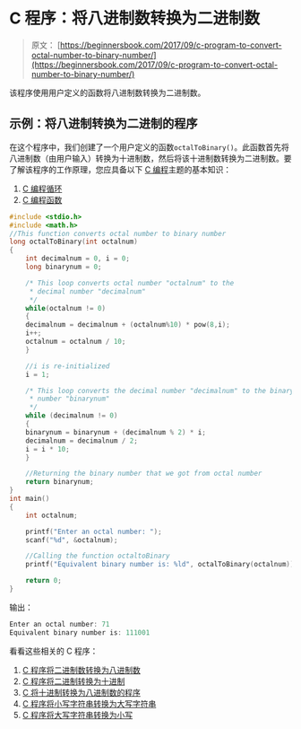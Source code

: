 # C 程序：将八进制数转换为二进制数

> 原文： [https://beginnersbook.com/2017/09/c-program-to-convert-octal-number-to-binary-number/](https://beginnersbook.com/2017/09/c-program-to-convert-octal-number-to-binary-number/)

该程序使用用户定义的函数将八进制数转换为二进制数。

## 示例：将八进制转换为二进制的程序

在这个程序中，我们创建了一个用户定义的函数`octalToBinary()`。此函数首先将八进制数（由用户输入）转换为十进制数，然后将该十进制数转换为二进制数。要了解该程序的工作原理，您应具备以下 [C 编程](https://beginnersbook.com/2014/01/c-tutorial-for-beginners-with-examples/)主题的基本知识：

1.  [C 编程循环](https://beginnersbook.com/2014/01/c-while-loop/)
2.  [C 编程函数](https://beginnersbook.com/2014/01/c-functions-examples/)

```c
#include <stdio.h>
#include <math.h>
//This function converts octal number to binary number
long octalToBinary(int octalnum)
{
    int decimalnum = 0, i = 0;
    long binarynum = 0;

    /* This loop converts octal number "octalnum" to the
     * decimal number "decimalnum"
     */
    while(octalnum != 0)
    {
	decimalnum = decimalnum + (octalnum%10) * pow(8,i);
	i++;
	octalnum = octalnum / 10;
    }

    //i is re-initialized
    i = 1;

    /* This loop converts the decimal number "decimalnum" to the binary
     * number "binarynum"
     */
    while (decimalnum != 0)
    {
	binarynum = binarynum + (decimalnum % 2) * i;
	decimalnum = decimalnum / 2;
	i = i * 10;
    }

    //Returning the binary number that we got from octal number
    return binarynum;
}
int main()
{
    int octalnum;

    printf("Enter an octal number: ");
    scanf("%d", &octalnum);

    //Calling the function octaltoBinary
    printf("Equivalent binary number is: %ld", octalToBinary(octalnum));

    return 0;
}
```

输出：

```c
Enter an octal number: 71
Equivalent binary number is: 111001
```

看看这些相关的 C 程序：

1.  [C 程序将二进制数转换为八进制数](https://beginnersbook.com/2017/09/c-program-to-convert-binary-to-octal-number-system/)
2.  [C 程序将二进制转换为十进制](https://beginnersbook.com/2015/02/c-program-to-convert-binary-number-to-decimal-number/)
3.  [C 将十进制转换为八进制数的程序](https://beginnersbook.com/2017/09/c-program-to-convert-decimal-to-octal-number/)
4.  [C 程序将小写字符串转换为大写字符串](https://beginnersbook.com/2015/02/c-program-to-convert-lowercase-string-to-uppercase-string/)
5.  [C 程序将大写字符串转换为小写](https://beginnersbook.com/2015/02/c-program-to-convert-uppercase-string-to-lowercase-string/)